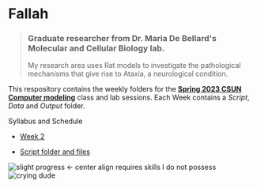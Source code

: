 # Fallah
>### Graduate researcher from Dr. Maria De Bellard's Molecular and Cellular Biology lab. 
>My research area uses Rat models to investigate the pathological mechanisms that give rise to Ataxia, a neurological condition.

This respository contains the weekly folders for the [**Spring 2023 CSUN Computer modeling**](https://github.com/Biol551-CSUN/Spring-2023/tree/main/Syllabus_and_Schedule) class and lab sessions.
Each Week contains a _Script_, _Data_ and _Output_ folder. 

Syllabus and Schedule

* [Week 2](https://github.com/rfallah23/first/tree/main/Week_02)

* [Script folder and files](https://github.com/rfallah23/first/tree/main/Week_02/scripts)

![slight progress](https://github.com/rfallah23/Images/blob/main/giphy.gif) <- center align requires skills I do not possess ![crying dude](https://github.com/rfallah23/Images-GIFs/blob/main/crying%20man.gif)

